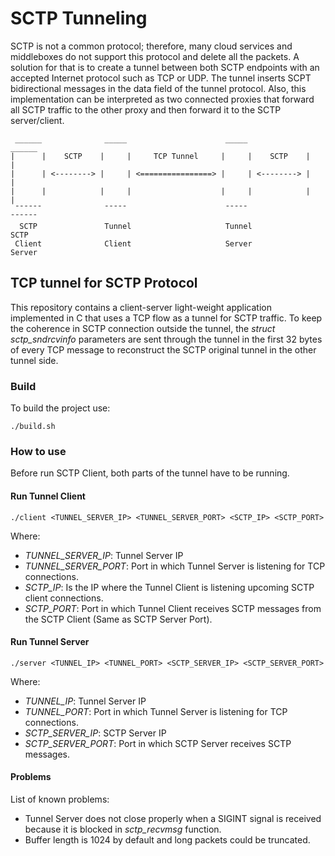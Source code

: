 # SCTP Tunneling
SCTP is not a common protocol; therefore, many cloud services and middleboxes do not support this protocol and delete all the packets. A solution for that is to create a tunnel between both SCTP endpoints with an accepted Internet protocol such as TCP or UDP. The tunnel inserts SCPT bidirectional messages in the data field of the tunnel protocol. Also, this implementation can be interpreted as two connected proxies that forward all SCTP traffic to the other proxy and then forward it to the SCTP server/client.

```
 ______              _____                      _____              ______
|      |    SCTP    |     |     TCP Tunnel     |     |    SCTP    |      |
|      | <--------> |     | <================> |     | <--------> |      |
|      |            |     |                    |     |            |      |
 ¯¯¯¯¯¯              ¯¯¯¯¯                      ¯¯¯¯¯              ¯¯¯¯¯¯
  SCTP               Tunnel                     Tunnel              SCTP
 Client              Client                     Server             Server
```

## TCP tunnel for SCTP Protocol
This repository contains a client-server light-weight application implemented in C that uses a TCP flow as a tunnel for SCTP traffic. To keep the coherence in SCTP connection outside the tunnel, the *struct sctp_sndrcvinfo* parameters are sent through the tunnel in the first 32 bytes of every TCP message to reconstruct the SCTP original tunnel in the other tunnel side.


### Build
To build the project use:
```
./build.sh
```

### How to use

Before run SCTP Client, both parts of the tunnel have to be running.

#### Run Tunnel Client
```
./client <TUNNEL_SERVER_IP> <TUNNEL_SERVER_PORT> <SCTP_IP> <SCTP_PORT>
```
Where:
- *TUNNEL_SERVER_IP*: Tunnel Server IP
- *TUNNEL_SERVER_PORT*: Port in which Tunnel Server is listening for TCP connections.
- *SCTP_IP*: Is the IP where the Tunnel Client is listening upcoming SCTP client connections.
- *SCTP_PORT*: Port in which Tunnel Client receives SCTP messages from the SCTP Client (Same as SCTP Server Port).

#### Run Tunnel Server
```
./server <TUNNEL_IP> <TUNNEL_PORT> <SCTP_SERVER_IP> <SCTP_SERVER_PORT>
```
Where:
- *TUNNEL_IP*: Tunnel Server IP
- *TUNNEL_PORT*: Port in which Tunnel Server is listening for TCP connections.
- *SCTP_SERVER_IP*: SCTP Server IP
- *SCTP_SERVER_PORT*: Port in which SCTP Server receives SCTP messages.

#### Problems
List of known problems:
- Tunnel Server does not close properly when a SIGINT signal is received because it is blocked in *sctp_recvmsg* function.
- Buffer length is 1024 by default and long packets could be truncated.
